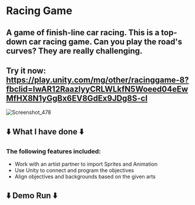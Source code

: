# Racing Game
## A game of finish-line car racing. This is a top-down car racing game. Can you play the road's curves? They are really challenging.

## Try it now: https://play.unity.com/mg/other/racinggame-8?fbclid=IwAR12RaazlyyCRLWLkfN5Woeed04eEwMfHX8N1yGgBx6EV8GdEx9JDg8S-cI

![Screenshot_478](https://user-images.githubusercontent.com/79184498/204987033-2a7a9417-7b1f-4195-9001-6902762acff8.png)

## ⬇️ What I have done ⬇️
### The following features included:
- Work with an artist partner to import Sprites and Animation
- Use Unity to connect and program the objectives
- Align objectives and backgrounds based on the given arts

## ⬇️ Demo Run ⬇️ 

